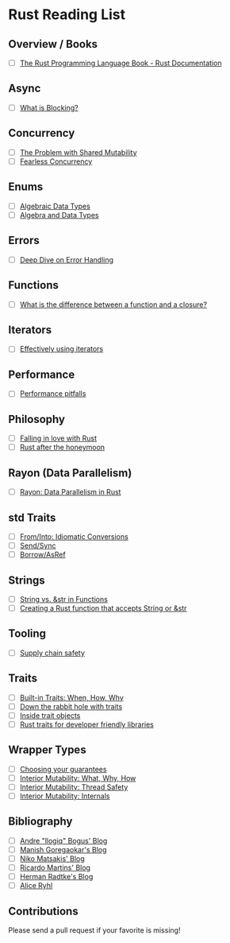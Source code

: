 # Rust Reading List

## Overview / Books

- [ ] [The Rust Programming Language Book - Rust Documentation](https://doc.rust-lang.org/stable/book/)


## Async

- [ ] [What is Blocking?](https://ryhl.io/blog/async-what-is-blocking/)

## Concurrency

- [ ] [The Problem with Shared Mutability](https://manishearth.github.io/blog/2015/05/17/the-problem-with-shared-mutability/)
- [ ] [Fearless Concurrency](https://blog.rust-lang.org/2015/04/10/Fearless-Concurrency.html)

## Enums

- [ ] [Algebraic Data Types](https://jrsinclair.com/articles/2019/algebraic-data-types-what-i-wish-someone-had-explained-about-functional-programming/)
- [ ] [Algebra and Data Types](https://justinpombrio.net/2021/03/11/algebra-and-data-types.html)

## Errors

- [ ] [Deep Dive on Error Handling](https://blog.burntsushi.net/rust-error-handling/)

## Functions

- [ ] [What is the difference between a function and a closure?](https://ricardomartins.cc/2015/10/12/practical_differences_between_rust_closures_and_functions)

## Iterators

- [ ] [Effectively using iterators](https://hermanradtke.com/2015/06/22/effectively-using-iterators-in-rust.html/)

## Performance

- [ ] [Performance pitfalls](https://llogiq.github.io/2017/06/01/perf-pitfalls.html)

## Philosophy

- [ ] [Falling in love with Rust](http://dtrace.org/blogs/bmc/2018/09/18/falling-in-love-with-rust/)
- [ ] [Rust after the honeymoon](http://dtrace.org/blogs/bmc/2020/10/11/rust-after-the-honeymoon/)

## Rayon (Data Parallelism)

- [ ] [Rayon: Data Parallelism in Rust](http://smallcultfollowing.com/babysteps/blog/2015/12/18/rayon-data-parallelism-in-rust/)

## std Traits

- [ ] [From/Into: Idiomatic Conversions](https://ricardomartins.cc/2016/08/03/convenient_and_idiomatic_conversions_in_rust)
- [ ] [Send/Sync](https://huonw.github.io/blog/2015/02/some-notes-on-send-and-sync/)
- [ ] [Borrow/AsRef](https://web.mit.edu/rust-lang_v1.25/arch/amd64_ubuntu1404/share/doc/rust/html/book/first-edition/borrow-and-asref.html)

## Strings

- [ ] [String vs. &str in Functions](https://hermanradtke.com/2015/05/03/string-vs-str-in-rust-functions.html/)
- [ ] [Creating a Rust function that accepts String or &str](https://hermanradtke.com/2015/05/06/creating-a-rust-function-that-accepts-string-or-str.html/)

## Tooling

- [ ] [Supply chain safety](https://blog.logrocket.com/comparing-rust-supply-chain-safety-tools/)

## Traits

- [ ] [Built-in Traits: When, How, Why](https://llogiq.github.io/2015/07/30/traits.html)
- [ ] [Down the rabbit hole with traits](https://www.jonathanturner.org/2016/02/down-the-rabbit-hole-with-traits.html)
- [ ] [Inside trait objects](https://huonw.github.io/blog/2015/01/peeking-inside-trait-objects/)
- [ ] [Rust traits for developer friendly libraries](https://benashford.github.io/blog/2015/05/24/rust-traits-for-developer-friendly-libraries/)

## Wrapper Types

- [ ] [Choosing your guarantees](https://manishearth.github.io/blog/2015/05/27/wrapper-types-in-rust-choosing-your-guarantees/)
- [ ] [Interior Mutability: What, Why, How](https://ricardomartins.cc/2016/06/08/interior-mutability)
- [ ] [Interior Mutability: Thread Safety](https://ricardomartins.cc/2016/06/25/interior-mutability-thread-safety)
- [ ] [Interior Mutability: Internals](https://ricardomartins.cc/2016/07/11/interior-mutability-behind-the-curtain)

## Bibliography

- [ ] [Andre "llogiq" Bogus' Blog](https://llogiq.github.io)
- [ ] [Manish Goregaokar's Blog](https://manishearth.github.io/blog/categories/rust/)
- [ ] [Niko Matsakis' Blog](http://smallcultfollowing.com/babysteps/)
- [ ] [Ricardo Martins' Blog](https://ricardomartins.cc)
- [ ] [Herman Radtke's Blog](https://hermanradtke.com/tags/rustlang/)
- [ ] [Alice Ryhl](https://ryhl.io/blog/)

## Contributions

Please send a pull request if your favorite is missing!
